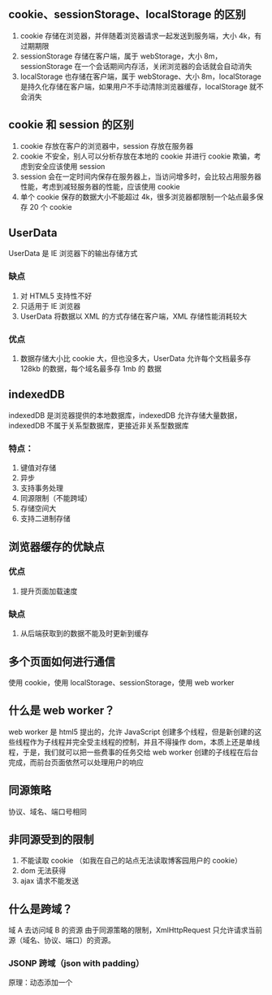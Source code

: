 ## cookie、sessionStorage、localStorage 的区别

1. cookie 存储在浏览器，并伴随着浏览器请求一起发送到服务端，大小 4k，有过期期限
2. sessionStorage 存储在客户端，属于 webStorage，大小 8m，sessionStorage 在一个会话期间内存活，关闭浏览器的会话就会自动消失
3. localStorage 也存储在客户端，属于 webStorage、大小 8m，localStorage 是持久化存储在客户端，如果用户不手动清除浏览器缓存，localStorage 就不会消失

## cookie 和 session 的区别

1. cookie 存放在客户的浏览器中，session 存放在服务器
2. cookie 不安全，别人可以分析存放在本地的 cookie 并进行 cookie 欺骗，考虑到安全应该使用 session
3. session 会在一定时间内保存在服务器上，当访问增多时，会比较占用服务器性能，考虑到减轻服务器的性能，应该使用 cookie
4. 单个 cookie 保存的数据大小不能超过 4k，很多浏览器都限制一个站点最多保存 20 个 cookie

## UserData

UserData 是 IE 浏览器下的输出存储方式

### 缺点

1. 对 HTML5 支持性不好
2. 只适用于 IE 浏览器
3. UserData 将数据以 XML 的方式存储在客户端，XML 存储性能消耗较大

### 优点

1. 数据存储大小比 cookie 大，但也没多大，UserData 允许每个文档最多存 128kb 的数据，每个域名最多存 1mb 的 数据

## indexedDB

indexedDB 是浏览器提供的本地数据库，indexedDB 允许存储大量数据，indexedDB 不属于关系型数据库，更接近非关系型数据库

### 特点：

1. 键值对存储
2. 异步
3. 支持事务处理
4. 同源限制（不能跨域）
5. 存储空间大
6. 支持二进制存储

## 浏览器缓存的优缺点

### 优点

1. 提升页面加载速度

### 缺点

1. 从后端获取到的数据不能及时更新到缓存

## 多个页面如何进行通信

使用 cookie，使用 localStorage、sessionStorage，使用 web worker

## 什么是 web worker？

web worker 是 html5 提出的，允许 JavaScript 创建多个线程，但是新创建的这些线程作为子线程并完全受主线程的控制，并且不得操作 dom，本质上还是单线程，于是，我们就可以把一些费事的任务交给 web worker 创建的子线程在后台完成，而前台页面依然可以处理用户的响应

## 同源策略

协议、域名、端口号相同

## 非同源受到的限制

1. 不能读取 cookie （如我在自己的站点无法读取博客园用户的 cookie）
2. dom 无法获得
3. ajax 请求不能发送

## 什么是跨域？

域 A 去访问域 B 的资源
由于同源策略的限制，XmlHttpRequest 只允许请求当前源（域名、协议、端口）的资源。

### JSONP 跨域（json with padding）

原理：动态添加一个<script>标签，而<script>标签的 src 属性是没有跨域限制的，这样一来，这种跨域方式就与 XmlHttpRequest 无关
如果要进行跨域请求，我们可以通过使用 html 的<script>标记进行跨域请求，并在响应中执行返回的 script 代码，其中可以使用 json 传递 JavaScript 对象，这种方式成为 jsonp

缺点：JSONP 只可以使用 GET 方式提交

### proxy 代理

将非同源转换成同源

原理：

1. 客户端发送请求时，不直接发送到服务器，而是先代理到中间层，再将请求发送到服务器
2. 同理，当服务端返回数据时，也是先代理到中间层，再发送到客户端

### CORS 跨域

CORS（Cross-Origin Resource Sharing）跨域资源共享
CORS 是一种在服务端进行跨域的方式，浏览器一旦发起 AJAX 请求，服务端就会给请求头添加一个附加的头部信息，从而实现跨域

### postMessage 跨域

postMessage 属于 window API，但是 postMessage 这种方式不是客户端和服务端之间的跨域，而是两个客户端之间的跨域
